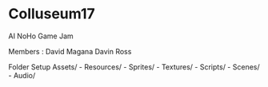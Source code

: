 # Colluseum17
AI NoHo Game Jam

Members :
David Magana
Davin Ross


Folder Setup
Assets/
    - Resources/
    - Sprites/
    - Textures/
    - Scripts/
    - Scenes/
    - Audio/

